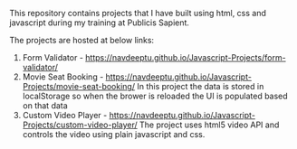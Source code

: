 This repository contains projects that I have built using html, css and javascript during my training at Publicis Sapient.

The projects are hosted at below links:

1. Form Validator - https://navdeeptu.github.io/Javascript-Projects/form-validator/
2. Movie Seat Booking - https://navdeeptu.github.io/Javascript-Projects/movie-seat-booking/
   In this project the data is stored in localStorage so when the brower is reloaded the UI is populated based on that data
3. Custom Video Player - https://navdeeptu.github.io/Javascript-Projects/custom-video-player/
   The project uses html5 video API and controls the video using plain javascript and css.